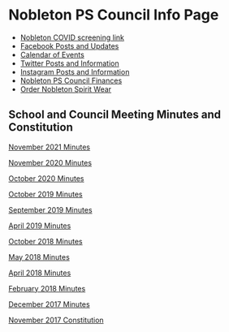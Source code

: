 <head>
<meta http-equiv="Content-Type" content="text/html; charset=utf-8" />
</head>

<body>
<div>
  <h1>Nobleton PS Council Info Page</h1>
</div>
<div>
  <ul>
    <li class="demo-sub-nav__item"><a href="https://covidscreening.yrdsb.ca" target="_new" class="demo-sub-nav__link">Nobleton COVID screening link</a></li>
    <li><a href="https://www.facebook.com/nobletonpsschoolcouncil" target="_new">Facebook Posts and Updates</a></li>
    <li><a href="http://www.yrdsb.ca/schools/nobleton.ps/NewsEvents/Pages/School-Calendar.aspx" target="_new">Calendar of Events</a></li>
    <li><a href="https://twitter.com/nbltnpscouncil" target="_new">Twitter Posts and Information</a></li>
    <li><a href="https://www.instagram.com/nobletonpscouncil/" target="_new">Instagram Posts and Information</a></li>
    <li><a href="https://i.imgur.com/ejx4xFK.jpg" target="_new">Nobleton PS Council Finances</a></li>
    <li><a href="http://urstore.ca/schools/ca/ontario/nobleton/nobleton-public-school" target="_new">Order Nobleton Spirit Wear</a></li>
  </ul>
</div>
<div>
  <div>
    <h2>School and Council Meeting Minutes and Constitution</h2>
    <p><a href="https://docs.google.com/document/d/1FB5Bjm_akzgV8MHpqKKQ8w_lpRu_rCNzRwnBMAHgayE/edit?usp=sharing">November 2021 Minutes</a></p>
    <p><a href="https://docs.google.com/document/d/1aSW_9NUJeLMqmM3jsq6lGi10c5ST0Sn8Tvy4szi-wFA/edit?usp=sharing">November 2020 Minutes</a></p>
    <p><a href="https://docs.google.com/document/d/1PXoj8TQFraM3JbSbu-MHZoMdYDGqZrVDRVJw5sIBcDU/edit?usp=sharing">October 2020 Minutes</a></p>
    <p><a href="https://docs.google.com/document/d/1-yHmV3JOGkHT_bFXAUEF9qQ5H6KZFcVaZNNyrSMTRBY/edit?usp=sharing">October 2019 Minutes</a></p>
    <p><a href="https://docs.google.com/document/d/15WDI-pgd_o7NQcoTUJmIpDnI3HrGpVpDnWo5k7TQw_Q/edit?usp=sharing">September 2019 Minutes</a></p>
    <p><a href="https://docs.google.com/document/d/101gkt5q-gG8rAG5o2tvDJGgiTLHKB7eScjcXjYOeYlo/edit?usp=sharing">April 2019 Minutes</a></p>
    <p><a href="https://docs.google.com/document/d/101gkt5q-gG8rAG5o2tvDJGgiTLHKB7eScjcXjYOeYlo/edit?usp=sharing">October 2018 Minutes</a></p>
    <p><a href="https://docs.google.com/document/d/101gkt5q-gG8rAG5o2tvDJGgiTLHKB7eScjcXjYOeYlo/edit?usp=sharing">May 2018 Minutes</a></p>
    <p><a href="https://docs.google.com/document/d/101gkt5q-gG8rAG5o2tvDJGgiTLHKB7eScjcXjYOeYlo/edit?usp=sharing">April 2018 Minutes</a></p>
    <p><a href="https://docs.google.com/document/d/1RXpUBC8-5MFu2FH0grmJkeDNNiiLuBx1PsdB2W-4guc/edit?usp=sharing">February 2018 Minutes</a></p>
    <p><a href="https://docs.google.com/document/d/19Uw5pnukqnwKZeyyr-W56dRZ1aE-FN-tLZdXYiyauak/edit?usp=sharing">December 2017 Minutes</a></p>
    <p><a href="https://docs.google.com/document/d/1XHXzv0MsyrvAXhtuVVEjzRfHSiCb4TZw5npNxfLTeyg/edit?usp=sharing">November 2017 Constitution</a></p>
    </div>
</div>
</body>

